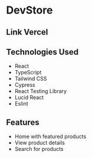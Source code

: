 # DevStore

## Link Vercel

## Technologies Used

- React
- TypeScript
- Tailwind CSS
- Cypress
- React Testing Library
- Lucid React
- Eslint

## Features

- Home with featured products
- View product details
- Search for products
